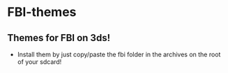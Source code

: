 # FBI-themes
## Themes for FBI on 3ds!
* Install them by just copy/paste the fbi folder in the archives on the root of your sdcard!
